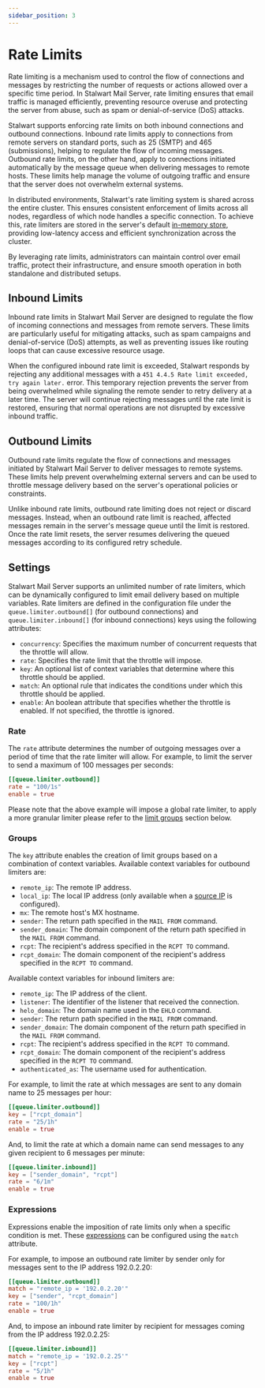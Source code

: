 ```yaml
---
sidebar_position: 3
---
```


# Rate Limits

Rate limiting is a mechanism used to control the flow of connections and messages by restricting the number of requests or actions allowed over a specific time period. In Stalwart Mail Server, rate limiting ensures that email traffic is managed efficiently, preventing resource overuse and protecting the server from abuse, such as spam or denial-of-service (DoS) attacks.

Stalwart supports enforcing rate limits on both inbound connections and outbound connections. Inbound rate limits apply to connections from remote servers on standard ports, such as 25 (SMTP) and 465 (submissions), helping to regulate the flow of incoming messages. Outbound rate limits, on the other hand, apply to connections initiated automatically by the message queue when delivering messages to remote hosts. These limits help manage the volume of outgoing traffic and ensure that the server does not overwhelm external systems.

In distributed environments, Stalwart's rate limiting system is shared across the entire cluster. This ensures consistent enforcement of limits across all nodes, regardless of which node handles a specific connection. To achieve this, rate limiters are stored in the server's default [in-memory store](/docs/storage/in-memory), providing low-latency access and efficient synchronization across the cluster.

By leveraging rate limits, administrators can maintain control over email traffic, protect their infrastructure, and ensure smooth operation in both standalone and distributed setups.

## Inbound Limits

Inbound rate limits in Stalwart Mail Server are designed to regulate the flow of incoming connections and messages from remote servers. These limits are particularly useful for mitigating attacks, such as spam campaigns and denial-of-service (DoS) attempts, as well as preventing issues like routing loops that can cause excessive resource usage.

When the configured inbound rate limit is exceeded, Stalwart responds by rejecting any additional messages with a `451 4.4.5 Rate limit exceeded, try again later.` error. This temporary rejection prevents the server from being overwhelmed while signaling the remote sender to retry delivery at a later time. The server will continue rejecting messages until the rate limit is restored, ensuring that normal operations are not disrupted by excessive inbound traffic.

## Outbound Limits

Outbound rate limits regulate the flow of connections and messages initiated by Stalwart Mail Server to deliver messages to remote systems. These limits help prevent overwhelming external servers and can be used to throttle message delivery based on the server's operational policies or constraints.

Unlike inbound rate limits, outbound rate limiting does not reject or discard messages. Instead, when an outbound rate limit is reached, affected messages remain in the server's message queue until the limit is restored. Once the rate limit resets, the server resumes delivering the queued messages according to its configured retry schedule.

## Settings

Stalwart Mail Server supports an unlimited number of rate limiters, which can be dynamically configured to limit email delivery based on multiple variables. Rate limiters are defined in the configuration file under the `queue.limiter.outbound[]` (for outbound connections) and `queue.limiter.inbound[]` (for inbound connections) keys using the following attributes:

- `concurrency`: Specifies the maximum number of concurrent requests that the throttle will allow.
- `rate`: Specifies the rate limit that the throttle will impose.
- `key`: An optional list of context variables that determine where this throttle should be applied.
- `match`: An optional rule that indicates the conditions under which this throttle should be applied.
- `enable`: An boolean attribute that specifies whether the throttle is enabled. If not specified, the throttle is ignored.

### Rate

The `rate` attribute determines the number of outgoing messages over a period of time that the rate limiter will allow. For example, to limit the server to send a maximum of 100 messages per seconds:

```toml
[[queue.limiter.outbound]]
rate = "100/1s"
enable = true
```

Please note that the above example will impose a global rate limiter, to apply a more granular limiter please refer to the [limit groups](#groups) section below.

### Groups

The `key` attribute enables the creation of limit groups based on a combination of context variables. Available context variables for outbound limiters are:

- `remote_ip`: The remote IP address.
- `local_ip`: The local IP address (only available when a [source IP](/docs/smtp/outbound/ip-strategy#source-ip) is configured).
- `mx`: The remote host's MX hostname.
- `sender`: The return path specified in the `MAIL FROM` command.
- `sender_domain`: The domain component of the return path specified in the `MAIL FROM` command.
- `rcpt`: The recipient's address specified in the `RCPT TO` command.
- `rcpt_domain`: The domain component of the recipient's address specified in the `RCPT TO` command.

Available context variables for inbound limiters are:

- `remote_ip`: The IP address of the client.
- `listener`: The identifier of the listener that received the connection.
- `helo_domain`: The domain name used in the `EHLO` command.
- `sender`: The return path specified in the `MAIL FROM` command.
- `sender_domain`: The domain component of the return path specified in the `MAIL FROM` command.
- `rcpt`: The recipient's address specified in the `RCPT TO` command.
- `rcpt_domain`: The domain component of the recipient's address specified in the `RCPT TO` command.
- `authenticated_as`: The username used for authentication.

For example, to limit the rate at which messages are sent to any domain name to 25 messages per hour:

```toml
[[queue.limiter.outbound]]
key = ["rcpt_domain"]
rate = "25/1h"
enable = true
```

And, to limit the rate at which a domain name can send messages to any given recipient to 6 messages per minute:

```toml
[[queue.limiter.inbound]]
key = ["sender_domain", "rcpt"]
rate = "6/1m"
enable = true
```

### Expressions

Expressions enable the imposition of rate limits only when a specific condition is met. These [expressions](/docs/configuration/expressions/overview) can be configured using the `match` attribute.

For example, to impose an outbound rate limiter by sender only for messages sent to the IP address 192.0.2.20:

```toml
[[queue.limiter.outbound]]
match = "remote_ip = '192.0.2.20'"
key = ["sender", "rcpt_domain"]
rate = "100/1h"
enable = true
```

And, to impose an inbound rate limiter by recipient for messages coming from the IP address 192.0.2.25:

```toml
[[queue.limiter.inbound]]
match = "remote_ip = '192.0.2.25'"
key = ["rcpt"]
rate = "5/1h"
enable = true
```



